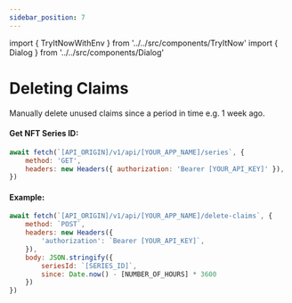 ```yaml
---
sidebar_position: 7
---
```

import { TryItNowWithEnv } from '../../src/components/TryItNow'
import { Dialog } from '../../src/components/Dialog'

# Deleting Claims

Manually delete unused claims since a period in time e.g. 1 week ago.

#### Get NFT Series ID:

```js
await fetch(`[API_ORIGIN]/v1/api/[YOUR_APP_NAME]/series`, {
	method: 'GET',
	headers: new Headers({ authorization: 'Bearer [YOUR_API_KEY]' }),
})
```
<TryItNowWithEnv />

#### Example:

```js
await fetch(`[API_ORIGIN]/v1/api/[YOUR_APP_NAME]/delete-claims`, {
	method: `POST`,
	headers: new Headers({
		'authorization': `Bearer [YOUR_API_KEY]`,
	}),
	body: JSON.stringify({
		seriesId: `[SERIES_ID]`,
		since: Date.now() - [NUMBER_OF_HOURS] * 3600
	})
})
```
<TryItNowWithEnv />

<Dialog />